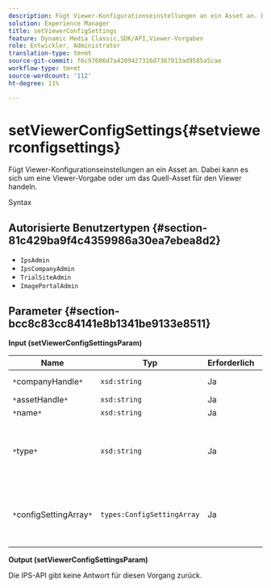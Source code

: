 ```yaml
---
description: Fügt Viewer-Konfigurationseinstellungen an ein Asset an. Dabei kann es sich um eine Viewer-Vorgabe oder um das Quell-Asset für den Viewer handeln.
solution: Experience Manager
title: setViewerConfigSettings
feature: Dynamic Media Classic,SDK/API,Viewer-Vorgaben
role: Entwickler, Administrator
translation-type: tm+mt
source-git-commit: f6c97606d7a4209427316d7367013ad9585a5cae
workflow-type: tm+mt
source-wordcount: '112'
ht-degree: 11%

---
```



# setViewerConfigSettings{#setviewerconfigsettings}

Fügt Viewer-Konfigurationseinstellungen an ein Asset an. Dabei kann es sich um eine Viewer-Vorgabe oder um das Quell-Asset für den Viewer handeln.

Syntax

## Autorisierte Benutzertypen {#section-81c429ba9f4c4359986a30ea7ebea8d2}

* `IpsAdmin`
* `IpsCompanyAdmin`
* `TrialSiteAdmin`
* `ImagePortalAdmin`

## Parameter {#section-bcc8c83cc84141e8b1341be9133e8511}

**Input (setViewerConfigSettingsParam)**

| Name | Typ | Erforderlich | Beschreibung |
|---|---|---|---|
| `*`companyHandle`*` | `xsd:string` | Ja | Benutzen Sie die Firma. |
| `*`assetHandle`*` | `xsd:string` | Ja | Asset-Handle. |
| `*`name`*` | `xsd:string` | Ja | Asset-Name. |
| `*`type`*` | `xsd:string` | Ja | Der Asset-Typ, auf den Sie die Viewer-Konfiguration anwenden möchten. |
| `*`configSettingArray`*` | `types:ConfigSettingArray` | Ja | Das Array von `ConfigSettings`, das auf das Asset angewendet wird. |

**Output (setViewerConfigSettingsParam)**

Die IPS-API gibt keine Antwort für diesen Vorgang zurück.
